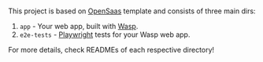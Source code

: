 # <LaunchPike>

This project is based on [OpenSaas](https://opensaas.sh) template and consists of three main dirs:
1. `app` - Your web app, built with [Wasp](https://wasp.sh).
2. `e2e-tests` - [Playwright](https://playwright.dev/) tests for your Wasp web app.
 

For  more details, check READMEs of each respective directory!

 
